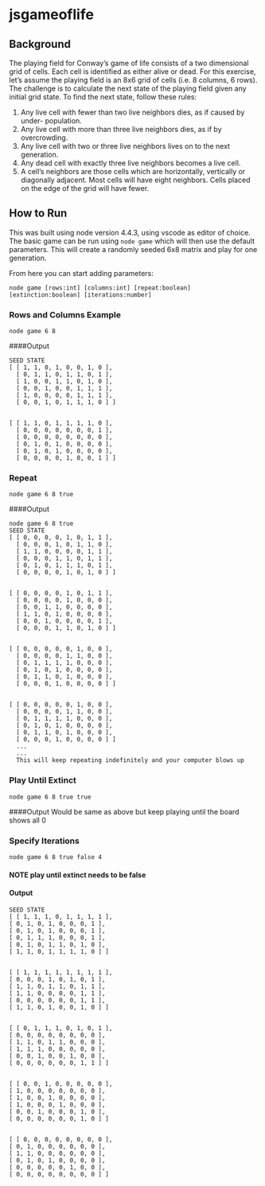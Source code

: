 # jsgameoflife

## Background
The playing field for Conway’s game of life consists of a two dimensional grid of cells. Each cell is identified as either alive or dead. For this exercise, let’s assume the playing field is an 8x6 grid of cells (i.e. 8 columns, 6 rows).
The challenge is to calculate the next state of the playing field given any initial grid state. To find the next state, follow these rules:
1. Any live cell with fewer than two live neighbors dies, as if caused by under- population.
2. Any live cell with more than three live neighbors dies, as if by overcrowding.
3. Any live cell with two or three live neighbors lives on to the next generation.
4. Any dead cell with exactly three live neighbors becomes a live cell.
5. A cell’s neighbors are those cells which are horizontally, vertically or
diagonally adjacent. Most cells will have eight neighbors. Cells placed on the edge of the grid will have fewer.

## How to Run
This was built using node version 4.4.3, using vscode as editor of choice. 
The basic game can be run using `node game` which will then use the default parameters. This will create a randomly seeded 6x8 matrix and play for one generation.

From here you can start adding parameters:

`node game [rows:int] [columns:int] [repeat:boolean] [extinction:boolean] [iterations:number]` 

### Rows and Columns Example

`node game 6 8`

####Output
```
SEED STATE
[ [ 1, 1, 0, 1, 0, 0, 1, 0 ],
  [ 0, 1, 1, 0, 1, 1, 0, 1 ],
  [ 1, 0, 0, 1, 1, 0, 1, 0 ],
  [ 0, 0, 1, 0, 0, 1, 1, 1 ],
  [ 1, 0, 0, 0, 0, 1, 1, 1 ],
  [ 0, 0, 1, 0, 1, 1, 1, 0 ] ]


[ [ 1, 1, 0, 1, 1, 1, 1, 0 ],
  [ 0, 0, 0, 0, 0, 0, 0, 1 ],
  [ 0, 0, 0, 0, 0, 0, 0, 0 ],
  [ 0, 1, 0, 1, 0, 0, 0, 0 ],
  [ 0, 1, 0, 1, 0, 0, 0, 0 ],
  [ 0, 0, 0, 0, 1, 0, 0, 1 ] ]
  ```
  
### Repeat
  
`node game 6 8 true`

####Output
```
node game 6 8 true
SEED STATE
[ [ 0, 0, 0, 0, 1, 0, 1, 1 ],
  [ 0, 0, 0, 1, 0, 1, 1, 0 ],
  [ 1, 1, 0, 0, 0, 0, 1, 1 ],
  [ 0, 0, 0, 1, 1, 0, 1, 1 ],
  [ 0, 1, 0, 1, 1, 1, 0, 1 ],
  [ 0, 0, 0, 0, 1, 0, 1, 0 ] ]


[ [ 0, 0, 0, 0, 1, 0, 1, 1 ],
  [ 0, 0, 0, 0, 1, 0, 0, 0 ],
  [ 0, 0, 1, 1, 0, 0, 0, 0 ],
  [ 1, 1, 0, 1, 0, 0, 0, 0 ],
  [ 0, 0, 1, 0, 0, 0, 0, 1 ],
  [ 0, 0, 0, 1, 1, 0, 1, 0 ] ]


[ [ 0, 0, 0, 0, 0, 1, 0, 0 ],
  [ 0, 0, 0, 0, 1, 1, 0, 0 ],
  [ 0, 1, 1, 1, 1, 0, 0, 0 ],
  [ 0, 1, 0, 1, 0, 0, 0, 0 ],
  [ 0, 1, 1, 0, 1, 0, 0, 0 ],
  [ 0, 0, 0, 1, 0, 0, 0, 0 ] ]


[ [ 0, 0, 0, 0, 0, 1, 0, 0 ],
  [ 0, 0, 0, 0, 1, 1, 0, 0 ],
  [ 0, 1, 1, 1, 1, 0, 0, 0 ],
  [ 0, 1, 0, 1, 0, 0, 0, 0 ],
  [ 0, 1, 1, 0, 1, 0, 0, 0 ],
  [ 0, 0, 0, 1, 0, 0, 0, 0 ] ]
  ...
  ...
  This will keep repeating indefinitely and your computer blows up
  ```
  
  ### Play Until Extinct
  `node game 6 8 true true`
  
  ####Output 
  Would be same as above but keep playing until the board shows all 0
  
  ### Specify Iterations
  `node game 6 8 true false 4`
  
  #### NOTE play until extinct needs to be false
  
  #### Output
  ```
  SEED STATE
[ [ 1, 1, 1, 0, 1, 1, 1, 1 ],
  [ 0, 1, 0, 1, 0, 0, 0, 1 ],
  [ 0, 1, 0, 1, 0, 0, 0, 1 ],
  [ 0, 1, 1, 1, 0, 0, 0, 1 ],
  [ 0, 1, 0, 1, 1, 0, 1, 0 ],
  [ 1, 1, 0, 1, 1, 1, 1, 0 ] ]


[ [ 1, 1, 1, 1, 1, 1, 1, 1 ],
  [ 0, 0, 0, 1, 0, 1, 0, 1 ],
  [ 1, 1, 0, 1, 1, 0, 1, 1 ],
  [ 1, 1, 0, 0, 0, 0, 1, 1 ],
  [ 0, 0, 0, 0, 0, 0, 1, 1 ],
  [ 1, 1, 0, 1, 0, 0, 1, 0 ] ]


[ [ 0, 1, 1, 1, 0, 1, 0, 1 ],
  [ 0, 0, 0, 0, 0, 0, 0, 0 ],
  [ 1, 1, 0, 1, 1, 0, 0, 0 ],
  [ 1, 1, 1, 0, 0, 0, 0, 0 ],
  [ 0, 0, 1, 0, 0, 1, 0, 0 ],
  [ 0, 0, 0, 0, 0, 0, 1, 1 ] ]


[ [ 0, 0, 1, 0, 0, 0, 0, 0 ],
  [ 1, 0, 0, 0, 0, 0, 0, 0 ],
  [ 1, 0, 0, 1, 0, 0, 0, 0 ],
  [ 1, 0, 0, 0, 1, 0, 0, 0 ],
  [ 0, 0, 1, 0, 0, 0, 1, 0 ],
  [ 0, 0, 0, 0, 0, 0, 1, 0 ] ]


[ [ 0, 0, 0, 0, 0, 0, 0, 0 ],
  [ 0, 1, 0, 0, 0, 0, 0, 0 ],
  [ 1, 1, 0, 0, 0, 0, 0, 0 ],
  [ 0, 1, 0, 1, 0, 0, 0, 0 ],
  [ 0, 0, 0, 0, 0, 1, 0, 0 ],
  [ 0, 0, 0, 0, 0, 0, 0, 0 ] ]
  ```
